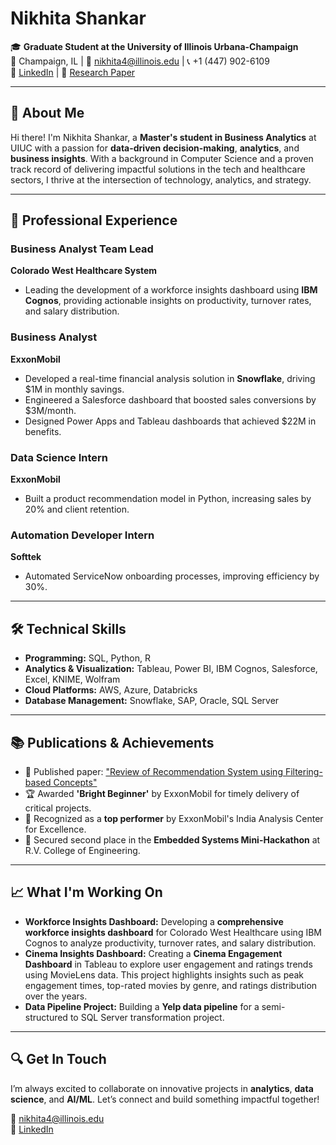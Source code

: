 # Nikhita Shankar

🎓 **Graduate Student at the University of Illinois Urbana-Champaign**  
📍 Champaign, IL | 📧 [nikhita4@illinois.edu](mailto:nikhita4@illinois.edu) | 📞 +1 (447) 902-6109  
🔗 [LinkedIn](https://linkedin.com/in/nikhita-shankar-) | 📜 [Research Paper](https://irjet.net/archives/V7/i5/IRJET-V7I5303.pdf)

---

## 🚀 About Me

Hi there! I'm Nikhita Shankar, a **Master's student in Business Analytics** at UIUC with a passion for **data-driven decision-making**, **analytics**, and **business insights**. With a background in Computer Science and a proven track record of delivering impactful solutions in the tech and healthcare sectors, I thrive at the intersection of technology, analytics, and strategy.

---

## 💼 Professional Experience

### **Business Analyst Team Lead**  
**Colorado West Healthcare System**  
- Leading the development of a workforce insights dashboard using **IBM Cognos**, providing actionable insights on productivity, turnover rates, and salary distribution.

### **Business Analyst**  
**ExxonMobil**  
- Developed a real-time financial analysis solution in **Snowflake**, driving $1M in monthly savings.
- Engineered a Salesforce dashboard that boosted sales conversions by $3M/month.
- Designed Power Apps and Tableau dashboards that achieved $22M in benefits.

### **Data Science Intern**  
**ExxonMobil**  
- Built a product recommendation model in Python, increasing sales by 20% and client retention.

### **Automation Developer Intern**  
**Softtek**  
- Automated ServiceNow onboarding processes, improving efficiency by 30%.

---

## 🛠️ Technical Skills

- **Programming:** SQL, Python, R  
- **Analytics & Visualization:** Tableau, Power BI, IBM Cognos, Salesforce, Excel, KNIME, Wolfram  
- **Cloud Platforms:** AWS, Azure, Databricks  
- **Database Management:** Snowflake, SAP, Oracle, SQL Server  

---

## 📚 Publications & Achievements

- 📄 Published paper: ["Review of Recommendation System using Filtering-based Concepts"](https://irjet.net/archives/V7/i5/IRJET-V7I5303.pdf)  
- 🏆 Awarded **'Bright Beginner'** by ExxonMobil for timely delivery of critical projects.  
- 🌟 Recognized as a **top performer** by ExxonMobil's India Analysis Center for Excellence.  
- 🥈 Secured second place in the **Embedded Systems Mini-Hackathon** at R.V. College of Engineering.  

---

## 📈 What I'm Working On

- **Workforce Insights Dashboard:** Developing a **comprehensive workforce insights dashboard** for Colorado West Healthcare using IBM Cognos to analyze productivity, turnover rates, and salary distribution.  
- **Cinema Insights Dashboard:** Creating a **Cinema Engagement Dashboard** in Tableau to explore user engagement and ratings trends using MovieLens data. This project highlights insights such as peak engagement times, top-rated movies by genre, and ratings distribution over the years.  
- **Data Pipeline Project:** Building a **Yelp data pipeline** for a semi-structured to SQL Server transformation project.  

---

## 🔍 Get In Touch

I’m always excited to collaborate on innovative projects in **analytics**, **data science**, and **AI/ML**. Let’s connect and build something impactful together!

📧 [nikhita4@illinois.edu](mailto:nikhita4@illinois.edu)  
🔗 [LinkedIn](https://linkedin.com/in/nikhita-shankar-)  
